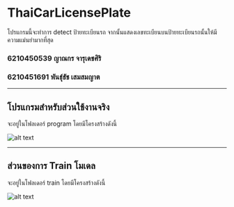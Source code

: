 # ThaiCarLicensePlate
โปรแกรมนี้จะทำการ detect ป้ายทะเบียนรถ จากนั้นแสดงเลขทะเบียนบนป้ายทะเบียนรถนั้นให้มีความแม่นยำมากที่สุด
 
### 6210450539 ญาณกร จารุเดชศิริ
### 6210451691 พันธุ์ธัช เสมสมญาต

------------------------------------------------------------------------------------------------------------------------

## โปรแกรมสำหรับส่วนใช้งานจริง
จะอยู่ในโฟลเดอร์ program โดยมีโครงสร้างดังนี้

![alt text](https://github.com/theyokky/ThaiCarLicensePlate/blob/main/img/note1.JPG?raw=true)





------------------------------------------------------------------------------------------------------------------------
## ส่วนของการ Train โมเดล
จะอยู่ในโฟลเดอร์ train โดยมีโครงสร้างดังนี้

![alt text](https://github.com/theyokky/ThaiCarLicensePlate/blob/main/img/note1.JPG?raw=true)

      




